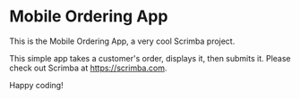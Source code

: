 # Mobile Ordering App

This is the Mobile Ordering App, a very cool Scrimba project.

This simple app takes a customer's order, displays it, then submits it.  Please check out Scrimba at https://scrimba.com.

Happy coding!